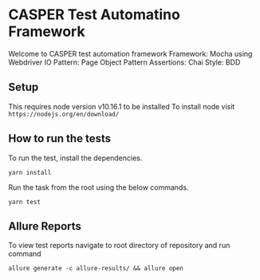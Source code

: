 #  CASPER Test Automatino Framework
Welcome to CASPER test automation framework
Framework: Mocha using Webdriver IO
Pattern: Page Object Pattern
Assertions: Chai
Style: BDD

## Setup
This requires node version v10.16.1 to be installed 
To install node visit
```https://nodejs.org/en/download/```

## How to run the tests

To run the test, install the dependencies.

```
yarn install

```
Run the task from the root using the below commands.

```
yarn test

```
## Allure Reports

To view test reports navigate to root directory of repository and run command

```
allure generate -c allure-results/ && allure open

```